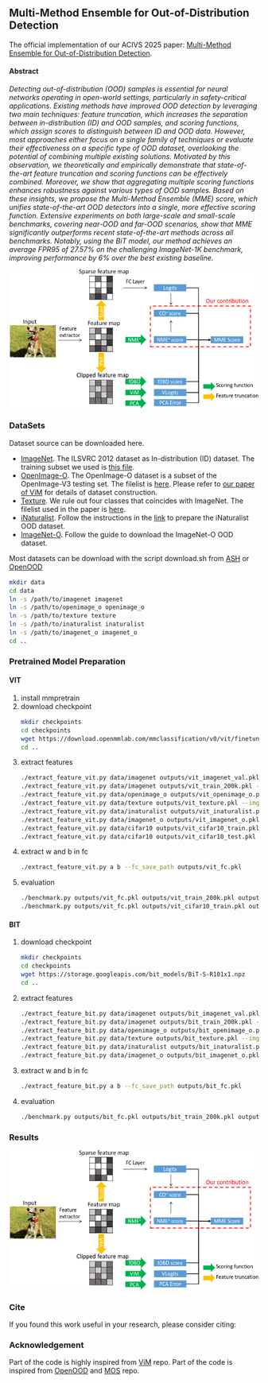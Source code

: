## Multi-Method Ensemble for Out-of-Distribution Detection
The official implementation of our ACIVS 2025 paper:
[Multi-Method Ensemble for Out-of-Distribution Detection](https://arxiv.org/abs/2508.21463).

#### Abstract
*Detecting out-of-distribution (OOD) samples is essential for neural networks operating in open-world settings, particularly in safety-critical applications. Existing methods have improved OOD detection by leveraging two main techniques: feature truncation, which increases the separation between in-distribution (ID) and OOD samples, and scoring functions, which assign scores to distinguish between ID and OOD data. However, most approaches either focus on a single family of techniques or evaluate their effectiveness on a specific type of OOD dataset, overlooking the potential of combining multiple existing solutions. Motivated by this observation, we theoretically and empirically demonstrate that state-of-the-art feature truncation and scoring functions can be effectively combined. Moreover, we show that aggregating multiple scoring functions enhances robustness against various types of OOD samples. Based on these insights, we propose the Multi-Method Ensemble (MME) score, which unifies state-of-the-art OOD detectors into a single, more effective scoring function. Extensive experiments on both large-scale and small-scale benchmarks, covering near-OOD and far-OOD scenarios, show that MME significantly outperforms recent state-of-the-art methods across all benchmarks. Notably, using the BiT model, our method achieves an average FPR95 of 27.57% on the challenging ImageNet-1K benchmark, improving performance by 6% over the best existing baseline.*

<img src="overview.png" alt="drawing">

### DataSets

Dataset source can be downloaded here.

- [ImageNet](https://www.image-net.org/). The ILSVRC 2012 dataset as In-distribution (ID) dataset. The training subset we used is [this file](datalists/imagenet2012_train_random_200k.txt).
- [OpenImage-O](https://github.com/openimages/dataset/blob/main/READMEV3.md). The OpenImage-O dataset is a subset of the OpenImage-V3 testing set. The filelist is [here](datalists/openimage_o.txt). Please refer to [our paper of ViM](http://ooddetection.github.io) for details of dataset construction.
- [Texture](https://www.robots.ox.ac.uk/~vgg/data/dtd/). We rule out four classes that coincides with ImageNet. The filelist used in the paper is [here](datalists/texture.txt).
- [iNaturalist](https://arxiv.org/pdf/1707.06642.pdf). Follow the instructions in the [link](https://github.com/deeplearning-wisc/large_scale_ood) to prepare the iNaturalist OOD dataset.
- [ImageNet-O](https://github.com/hendrycks/natural-adv-examples). Follow the guide to download the ImageNet-O OOD dataset.

Most datasets can be download with the script download.sh from [ASH](https://github.com/andrijazz/ash) or [OpenOOD](https://github.com/Jingkang50/OpenOOD)

```bash
mkdir data
cd data
ln -s /path/to/imagenet imagenet
ln -s /path/to/openimage_o openimage_o
ln -s /path/to/texture texture
ln -s /path/to/inaturalist inaturalist
ln -s /path/to/imagenet_o imagenet_o
cd ..
```

### Pretrained Model Preparation

#### VIT

1. install mmpretrain
2. download checkpoint
   ```bash
   mkdir checkpoints
   cd checkpoints
   wget https://download.openmmlab.com/mmclassification/v0/vit/finetune/vit-base-p16_in21k-pre-3rdparty_ft-64xb64_in1k-384_20210928-98e8652b.pth
   cd ..
   ```
3. extract features
   ```bash
   ./extract_feature_vit.py data/imagenet outputs/vit_imagenet_val.pkl --img_list datalists/imagenet2012_val_list.txt
   ./extract_feature_vit.py data/imagenet outputs/vit_train_200k.pkl --img_list datalists/imagenet2012_train_random_200k.txt
   ./extract_feature_vit.py data/openimage_o outputs/vit_openimage_o.pkl --img_list datalists/openimage_o.txt
   ./extract_feature_vit.py data/texture outputs/vit_texture.pkl --img_list datalists/texture.txt
   ./extract_feature_vit.py data/inaturalist outputs/vit_inaturalist.pkl
   ./extract_feature_vit.py data/imagenet_o outputs/vit_imagenet_o.pkl
   ./extract_feature_vit.py data/cifar10 outputs/vit_cifar10_train.pkl --img_list datalists/cifar10_train.txt
   ./extract_feature_vit.py data/cifar10 outputs/vit_cifar10_test.pkl --img_list datalists/cifar10_test.txt
   ```
4. extract w and b in fc
   ```bash
   ./extract_feature_vit.py a b --fc_save_path outputs/vit_fc.pkl
   ```
5. evaluation
   ```bash
   ./benchmark.py outputs/vit_fc.pkl outputs/vit_train_200k.pkl outputs/vit_imagenet_val.pkl outputs/vit_openimage_o.pkl outputs/vit_texture.pkl outputs/vit_inaturalist.pkl outputs/vit_imagenet_o.pkl
   ./benchmark.py outputs/vit_fc.pkl outputs/vit_cifar10_train.pkl outputs/vit_cifar10_test.pkl outputs/vit_openimage_o.pkl outputs/vit_texture.pkl outputs/vit_inaturalist.pkl outputs/vit_imagenet_o.pkl
   ```

#### BIT

1. download checkpoint
   ```bash
   mkdir checkpoints
   cd checkpoints
   wget https://storage.googleapis.com/bit_models/BiT-S-R101x1.npz
   cd ..
   ```
2. extract features
   ```bash
   ./extract_feature_bit.py data/imagenet outputs/bit_imagenet_val.pkl --img_list datalists/imagenet2012_val_list.txt
   ./extract_feature_bit.py data/imagenet outputs/bit_train_200k.pkl --img_list datalists/imagenet2012_train_random_200k.txt
   ./extract_feature_bit.py data/openimage_o outputs/bit_openimage_o.pkl --img_list datalists/openimage_o.txt
   ./extract_feature_bit.py data/texture outputs/bit_texture.pkl --img_list datalists/texture.txt
   ./extract_feature_bit.py data/inaturalist outputs/bit_inaturalist.pkl
   ./extract_feature_bit.py data/imagenet_o outputs/bit_imagenet_o.pkl
   ```
3. extract w and b in fc
   ```bash
   ./extract_feature_bit.py a b --fc_save_path outputs/bit_fc.pkl
   ```
4. evaluation
   ```bash
   ./benchmark.py outputs/bit_fc.pkl outputs/bit_train_200k.pkl outputs/bit_imagenet_val.pkl outputs/bit_openimage_o.pkl outputs/bit_texture.pkl outputs/bit_inaturalist.pkl outputs/bit_imagenet_o.pkl
   ```

### Results
<img src="overview.png" alt="drawing">
   
### Cite
If you found this work useful in your research, please consider citing:


### Acknowledgement

Part of the code is highly inspired from [ViM](https://github.com/haoqiwang/vim) repo. Part of the code is inspired from [OpenOOD](https://github.com/Jingkang50/OpenOOD) and [MOS](https://github.com/deeplearning-wisc/large_scale_ood) repo.
